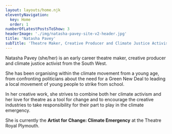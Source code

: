 ```yaml
---
layout: layouts/home.njk
eleventyNavigation:
  key: Home
  order: 1
numberOfLatestPostsToShow: 3
headerImage: './img/natasha-pavey-site-v2-header.jpg'
title: 'Natasha Pavey'
subTitle: 'Theatre Maker, Creative Producer and Climate Justice Activist'
---
```


Natasha Pavey (she/her) is an early career theatre maker, creative
producer and climate justice activist
from the South West. 

She has been organising
within the climate movement from a
young age, from confronting
politicians about the need for a Green
New Deal to leading a local
movement of young people to strike
from school. 

In her creative work, she
strives to combine both her climate
activism and her love for theatre as a
tool for change and to encourage the
creative industries to take
responsibility for their part to play in
the climate emergency. 

She is
currently the **Artist for Change:
Climate Emergency** at the Theatre
Royal Plymouth.
